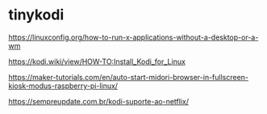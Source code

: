 # tinykodi

https://linuxconfig.org/how-to-run-x-applications-without-a-desktop-or-a-wm

https://kodi.wiki/view/HOW-TO:Install_Kodi_for_Linux


https://maker-tutorials.com/en/auto-start-midori-browser-in-fullscreen-kiosk-modus-raspberry-pi-linux/

https://sempreupdate.com.br/kodi-suporte-ao-netflix/

